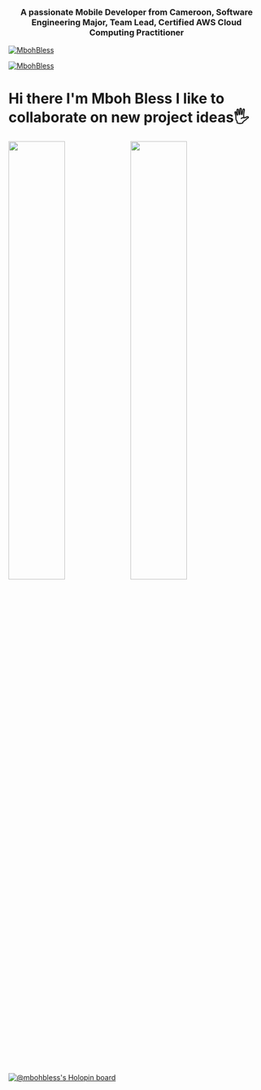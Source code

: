 <h3 align="center">A passionate Mobile Developer from Cameroon, Software Engineering Major, Team Lead, Certified AWS Cloud Computing Practitioner</h3>

<p align="left"> <a href="https://github.com/ryo-ma/github-profile-trophy"><img src="https://github-profile-trophy.vercel.app/?username=MbohBless&row=1&theme=darkhub&margin-w=15&no-bg=true" alt="MbohBless" /></a> </p>

<p align="left"> <a href="https://twitter.com/Mboh_Bless" target="blank"><img src="https://img.shields.io/twitter/follow/Mboh_Bless?logo=twitter&style=for-the-badge" alt="MbohBless" /></a> </p>

# Hi there I'm Mboh Bless I like to collaborate on new project ideas🖐
<img align="left" width="47%" src ="https://github-readme-stats.vercel.app/api?username=MbohBless&show_icons=true&theme=synthwave"/>
<img align = "left" width="47%" src ="https://github-readme-stats.vercel.app/api/top-langs/?username=MbohBless&layout=compact"/>

[![@mbohbless's Holopin board](https://holopin.me/mbohbless)](https://holopin.io/@mbohbless)


